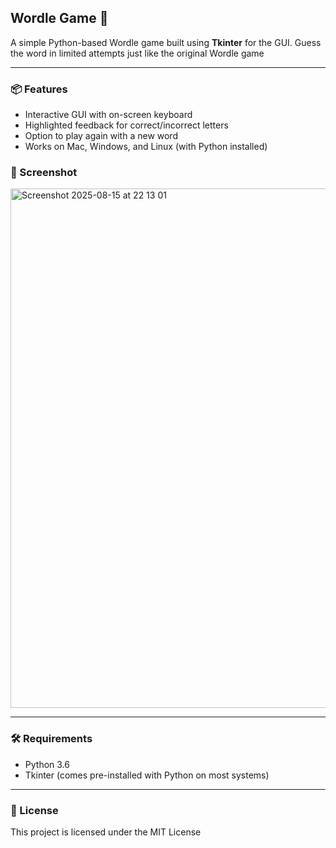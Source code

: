 ## Wordle Game 🎯

A simple Python-based Wordle game built using **Tkinter** for the GUI.
Guess the word in limited attempts just like the original Wordle game

---

### 📦 Features

* Interactive GUI with on-screen keyboard
* Highlighted feedback for correct/incorrect letters
* Option to play again with a new word
* Works on Mac, Windows, and Linux (with Python installed)


### 📸 Screenshot
<img width="840" height="831" alt="Screenshot 2025-08-15 at 22 13 01" src="https://github.com/user-attachments/assets/818a6195-f07d-41cf-816c-7d66dfd268ea" />

---

### 🛠️ Requirements

* Python 3.6
* Tkinter (comes pre-installed with Python on most systems)

---

### 📄 License

This project is licensed under the MIT License


